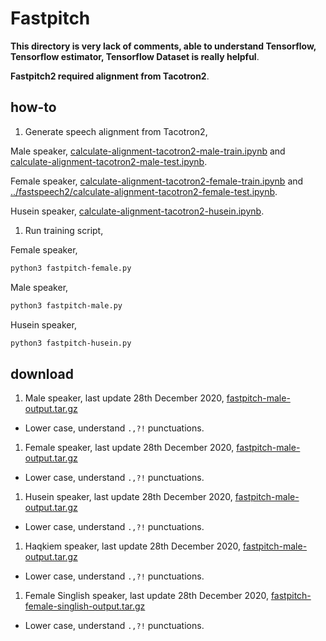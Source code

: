 # Fastpitch

**This directory is very lack of comments, able to understand Tensorflow, Tensorflow estimator, Tensorflow Dataset is really helpful**.

**Fastpitch2 required alignment from Tacotron2**.

## how-to

1. Generate speech alignment from Tacotron2, 

Male speaker, [calculate-alignment-tacotron2-male-train.ipynb](../fastspeech2/calculate-alignment-tacotron2-male-train.ipynb) and [calculate-alignment-tacotron2-male-test.ipynb](../fastspeech2/calculate-alignment-tacotron2-male-test.ipynb]).

Female speaker, [calculate-alignment-tacotron2-female-train.ipynb](../fastspeech2/calculate-alignment-tacotron2-female-train.ipynb) and [../fastspeech2/calculate-alignment-tacotron2-female-test.ipynb](calculate-alignment-tacotron2-female-test.ipynb]).

Husein speaker, [calculate-alignment-tacotron2-husein.ipynb](../fastspeech2/calculate-alignment-tacotron2-husein.ipynb).

1. Run training script,

Female speaker,

```bash
python3 fastpitch-female.py
```

Male speaker,

```bash
python3 fastpitch-male.py
```

Husein speaker,

```bash
python3 fastpitch-husein.py
```

## download

1. Male speaker, last update 28th December 2020, [fastpitch-male-output.tar.gz](https://f000.backblazeb2.com/file/malaya-speech-model/pretrained/fastpitch-male-output.tar.gz)

  - Lower case, understand `.,?!` punctuations.

1. Female speaker, last update 28th December 2020, [fastpitch-male-output.tar.gz](https://f000.backblazeb2.com/file/malaya-speech-model/pretrained/fastpitch-male-output.tar.gz)

  - Lower case, understand `.,?!` punctuations.

1. Husein speaker, last update 28th December 2020, [fastpitch-male-output.tar.gz](https://f000.backblazeb2.com/file/malaya-speech-model/pretrained/fastpitch-male-output.tar.gz)

  - Lower case, understand `.,?!` punctuations.

1. Haqkiem speaker, last update 28th December 2020, [fastpitch-male-output.tar.gz](https://f000.backblazeb2.com/file/malaya-speech-model/pretrained/fastpitch-male-output.tar.gz)

  - Lower case, understand `.,?!` punctuations.

1. Female Singlish speaker, last update 28th December 2020, [fastpitch-female-singlish-output.tar.gz](https://f000.backblazeb2.com/file/malaya-speech-model/pretrained/fastpitch-female-singlish-output.tar.gz)

  - Lower case, understand `.,?!` punctuations.